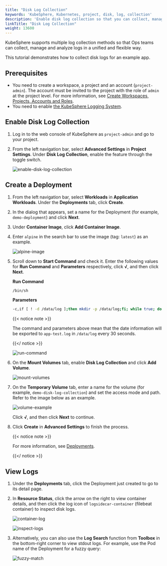 ```yaml
---
title: "Disk Log Collection"
keywords: 'KubeSphere, Kubernetes, project, disk, log, collection'
description: 'Enable disk log collection so that you can collect, manage and analyze logs in a unified way.'
linkTitle: "Disk Log Collection"
weight: 13600
---
```


KubeSphere supports multiple log collection methods so that Ops teams can collect, manage and analyze logs in a unified and flexible way.

This tutorial demonstrates how to collect disk logs for an example app.

## Prerequisites

- You need to create a workspace, a project and an account (`project-admin`). The account must be invited to the project with the role of `admin` at the project level. For more information, see [Create Workspaces, Projects, Accounts and Roles](../../quick-start/create-workspace-and-project/).
- You need to enable [the KubeSphere Logging System](../../pluggable-components/logging/).

## Enable Disk Log Collection

1. Log in to the web console of KubeSphere as `project-admin` and go to your project.

2. From the left navigation bar, select **Advanced Settings** in **Project Settings**. Under **Disk Log Collection**, enable the feature through the toggle switch.

   ![enable-disk-log-collection](/images/docs/project-administration/disk-log-collection/enable-disk-log-collection.png)

## Create a Deployment

1. From the left navigation bar, select **Workloads** in **Application Workloads**. Under the **Deployments** tab,  click **Create**.

2. In the dialog that appears, set a name for the Deployment (for example, `demo-deployment`) and click **Next**.

3. Under **Container Image**, click **Add Container Image**.

4. Enter `alpine` in the search bar to use the image (tag: `latest`) as an example.

   ![alpine-image](/images/docs/project-administration/disk-log-collection/alpine-image.png)

5. Scroll down to **Start Command** and check it. Enter the following values for **Run Command** and **Parameters** respectively, click **√**, and then click **Next**.

   **Run Command**

   ```bash
   /bin/sh
   ```

   **Parameters**

   ```bash
   -c,if [ ! -d /data/log ];then mkdir -p /data/log;fi; while true; do date >> /data/log/app-test.log; sleep 30;done
   ```

   {{< notice note >}}

   The command and parameters above mean that the date information will be exported to `app-test.log` in `/data/log` every 30 seconds.

   {{</ notice >}} 

   ![run-command](/images/docs/project-administration/disk-log-collection/run-command.png)

6. On the **Mount Volumes** tab, enable **Disk Log Collection** and click **Add Volume**.

   ![mount-volumes](/images/docs/project-administration/disk-log-collection/mount-volumes.png)
   
7. On the **Temporary Volume** tab, enter a name for the volume (for example, `demo-disk-log-collection`) and set the access mode and path. Refer to the image below as an example.

   ![volume-example](/images/docs/project-administration/disk-log-collection/volume-example.png)

   Click **√**, and then click **Next** to continue.

8. Click **Create** in **Advanced Settings** to finish the process.

   {{< notice note >}}

   For more information, see [Deployments](../../project-user-guide/application-workloads/deployments/).

   {{</ notice >}} 

## View Logs

1. Under the **Deployments** tab, click the Deployment just created to go to its detail page.

2. In **Resource Status**, click the arrow on the right to view container details, and then click the log icon of `logsidecar-container` (filebeat container) to inspect disk logs.

   ![container-log](/images/docs/project-administration/disk-log-collection/container-log.png)

   ![inspect-logs](/images/docs/project-administration/disk-log-collection/inspect-logs.png)

3. Alternatively, you can also use the **Log Search** function from **Toolbox** in the bottom-right corner to view stdout logs. For example, use the Pod name of the Deployment for a fuzzy query:

   ![fuzzy-match](/images/docs/project-administration/disk-log-collection/fuzzy-match.png)

